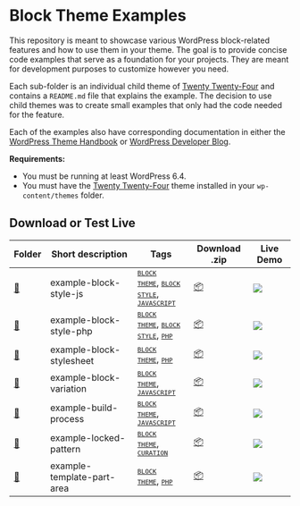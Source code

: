 # Block Theme Examples

This repository is meant to showcase various WordPress block-related features and how to use them in your theme. The goal is to provide concise code examples that serve as a foundation for your projects. They are meant for development purposes to customize however you need.

Each sub-folder is an individual child theme of [Twenty Twenty-Four](https://wordpress.org/themes/twentytwentyfour) and contains a `README.md` file that explains the example. The decision to use child themes was to create small examples that only had the code needed for the feature.

Each of the examples also have corresponding documentation in either the [WordPress Theme Handbook](https://developer.wordpress.org/themes) or [WordPress Developer Blog](https://developer.wordpress.org/news).

**Requirements:**

- You must be running at least WordPress 6.4.
- You must have the [Twenty Twenty-Four](https://wordpress.org/themes/twentytwentyfour) theme installed in your `wp-content/themes` folder.

## Download or Test Live

<!-- Please, do not remove these @TABLE EXAMPLES BEGIN and @TABLE EXAMPLES END comments or modify the table inside. This table is automatically generated from the data at data/examples.json and data/tags.json -->
<!-- @TABLE EXAMPLES BEGIN -->
| Folder                                                                                              | Short description          | Tags                                                                                                                                                                                                                                                                                                                                                                                                                                                     | Download .zip                                                                                                           | Live Demo                                                                                                                                                                                                                                                                                                                                                                                                                                                                                                                                                                                                                                                                                                                                                                                                                     |
| --------------------------------------------------------------------------------------------------- | -------------------------- | -------------------------------------------------------------------------------------------------------------------------------------------------------------------------------------------------------------------------------------------------------------------------------------------------------------------------------------------------------------------------------------------------------------------------------------------------------- | ----------------------------------------------------------------------------------------------------------------------- | ----------------------------------------------------------------------------------------------------------------------------------------------------------------------------------------------------------------------------------------------------------------------------------------------------------------------------------------------------------------------------------------------------------------------------------------------------------------------------------------------------------------------------------------------------------------------------------------------------------------------------------------------------------------------------------------------------------------------------------------------------------------------------------------------------------------------------- |
| [📁](https://github.com/wptrainingteam/block-theme-examples/tree/master/example-block-style-js)     | example-block-style-js     | <small><code><a target="_blank" href="https://github.com/wptrainingteam/block-theme-examples/wiki/Tags#block-theme">BLOCK THEME</a></code></small>, <small><code><a target="_blank" href="https://github.com/wptrainingteam/block-theme-examples/wiki/Tags#block-style">BLOCK STYLE</a></code></small>, <small><code><a target="_blank" href="https://github.com/wptrainingteam/block-theme-examples/wiki/Tags#javascript">JAVASCRIPT</a></code></small> | [📦](https://raw.githubusercontent.com/wptrainingteam/block-theme-examples/master/_zips/example-block-style-js.zip)     | [![](https://raw.githubusercontent.com/wptrainingteam/block-theme-examples/master/_assets/icon-wp.svg)](https://playground.wordpress.net/?blueprint-url=https://raw.githubusercontent.com/wptrainingteam/block-theme-examples/master/example-block-style-js/_playground/blueprint.json)                                                                                                                                                                                                                                                                                                                                                                                                                                                                                                                                       |
| [📁](https://github.com/wptrainingteam/block-theme-examples/tree/master/example-block-style-php)    | example-block-style-php    | <small><code><a target="_blank" href="https://github.com/wptrainingteam/block-theme-examples/wiki/Tags#block-theme">BLOCK THEME</a></code></small>, <small><code><a target="_blank" href="https://github.com/wptrainingteam/block-theme-examples/wiki/Tags#block-style">BLOCK STYLE</a></code></small>, <small><code><a target="_blank" href="https://github.com/wptrainingteam/block-theme-examples/wiki/Tags#php">PHP</a></code></small>               | [📦](https://raw.githubusercontent.com/wptrainingteam/block-theme-examples/master/_zips/example-block-style-php.zip)    | [![](https://raw.githubusercontent.com/wptrainingteam/block-theme-examples/master/_assets/icon-wp.svg)](https://playground.wordpress.net/#{%22$schema%22:%22https://playground.wordpress.net/blueprint-schema.json%22,%22landingPage%22:%22/wp-admin/themes.php%22,%22preferredVersions%22:{%22php%22:%228.0%22,%22wp%22:%22latest%22},%22steps%22:[{%22step%22:%22installTheme%22,%22themeZipFile%22:{%22resource%22:%22wordpress.org/themes%22,%22slug%22:%22twentytwentyfour%22}},{%22step%22:%22installTheme%22,%22themeZipFile%22:{%22resource%22:%22url%22,%22url%22:%22https://raw.githubusercontent.com/wptrainingteam/block-theme-examples/master/_zips/example-block-style-php.zip%22},%22options%22:{%22activate%22:true}},{%22step%22:%22login%22,%22username%22:%22admin%22,%22password%22:%22password%22}]})    |
| [📁](https://github.com/wptrainingteam/block-theme-examples/tree/master/example-block-stylesheet)   | example-block-stylesheet   | <small><code><a target="_blank" href="https://github.com/wptrainingteam/block-theme-examples/wiki/Tags#block-theme">BLOCK THEME</a></code></small>, <small><code><a target="_blank" href="https://github.com/wptrainingteam/block-theme-examples/wiki/Tags#php">PHP</a></code></small>                                                                                                                                                                   | [📦](https://raw.githubusercontent.com/wptrainingteam/block-theme-examples/master/_zips/example-block-stylesheet.zip)   | [![](https://raw.githubusercontent.com/wptrainingteam/block-theme-examples/master/_assets/icon-wp.svg)](https://playground.wordpress.net/#{%22$schema%22:%22https://playground.wordpress.net/blueprint-schema.json%22,%22landingPage%22:%22/wp-admin/themes.php%22,%22preferredVersions%22:{%22php%22:%228.0%22,%22wp%22:%22latest%22},%22steps%22:[{%22step%22:%22installTheme%22,%22themeZipFile%22:{%22resource%22:%22wordpress.org/themes%22,%22slug%22:%22twentytwentyfour%22}},{%22step%22:%22installTheme%22,%22themeZipFile%22:{%22resource%22:%22url%22,%22url%22:%22https://raw.githubusercontent.com/wptrainingteam/block-theme-examples/master/_zips/example-block-stylesheet.zip%22},%22options%22:{%22activate%22:true}},{%22step%22:%22login%22,%22username%22:%22admin%22,%22password%22:%22password%22}]})   |
| [📁](https://github.com/wptrainingteam/block-theme-examples/tree/master/example-block-variation)    | example-block-variation    | <small><code><a target="_blank" href="https://github.com/wptrainingteam/block-theme-examples/wiki/Tags#block-theme">BLOCK THEME</a></code></small>, <small><code><a target="_blank" href="https://github.com/wptrainingteam/block-theme-examples/wiki/Tags#javascript">JAVASCRIPT</a></code></small>                                                                                                                                                     | [📦](https://raw.githubusercontent.com/wptrainingteam/block-theme-examples/master/_zips/example-block-variation.zip)    | [![](https://raw.githubusercontent.com/wptrainingteam/block-theme-examples/master/_assets/icon-wp.svg)](https://playground.wordpress.net/#{%22$schema%22:%22https://playground.wordpress.net/blueprint-schema.json%22,%22landingPage%22:%22/wp-admin/themes.php%22,%22preferredVersions%22:{%22php%22:%228.0%22,%22wp%22:%22latest%22},%22steps%22:[{%22step%22:%22installTheme%22,%22themeZipFile%22:{%22resource%22:%22wordpress.org/themes%22,%22slug%22:%22twentytwentyfour%22}},{%22step%22:%22installTheme%22,%22themeZipFile%22:{%22resource%22:%22url%22,%22url%22:%22https://raw.githubusercontent.com/wptrainingteam/block-theme-examples/master/_zips/example-block-variation.zip%22},%22options%22:{%22activate%22:true}},{%22step%22:%22login%22,%22username%22:%22admin%22,%22password%22:%22password%22}]})    |
| [📁](https://github.com/wptrainingteam/block-theme-examples/tree/master/example-build-process)      | example-build-process      | <small><code><a target="_blank" href="https://github.com/wptrainingteam/block-theme-examples/wiki/Tags#block-theme">BLOCK THEME</a></code></small>, <small><code><a target="_blank" href="https://github.com/wptrainingteam/block-theme-examples/wiki/Tags#javascript">JAVASCRIPT</a></code></small>                                                                                                                                                     | [📦](https://raw.githubusercontent.com/wptrainingteam/block-theme-examples/master/_zips/example-build-process.zip)      | [![](https://raw.githubusercontent.com/wptrainingteam/block-theme-examples/master/_assets/icon-wp.svg)](https://playground.wordpress.net/#{%22$schema%22:%22https://playground.wordpress.net/blueprint-schema.json%22,%22landingPage%22:%22/wp-admin/themes.php%22,%22preferredVersions%22:{%22php%22:%228.0%22,%22wp%22:%22latest%22},%22steps%22:[{%22step%22:%22installTheme%22,%22themeZipFile%22:{%22resource%22:%22wordpress.org/themes%22,%22slug%22:%22twentytwentyfour%22}},{%22step%22:%22installTheme%22,%22themeZipFile%22:{%22resource%22:%22url%22,%22url%22:%22https://raw.githubusercontent.com/wptrainingteam/block-theme-examples/master/_zips/example-build-process.zip%22},%22options%22:{%22activate%22:true}},{%22step%22:%22login%22,%22username%22:%22admin%22,%22password%22:%22password%22}]})      |
| [📁](https://github.com/wptrainingteam/block-theme-examples/tree/master/example-locked-pattern)     | example-locked-pattern     | <small><code><a target="_blank" href="https://github.com/wptrainingteam/block-theme-examples/wiki/Tags#block-theme">BLOCK THEME</a></code></small>, <small><code><a target="_blank" href="https://github.com/wptrainingteam/block-theme-examples/wiki/Tags#curation">CURATION</a></code></small>                                                                                                                                                         | [📦](https://raw.githubusercontent.com/wptrainingteam/block-theme-examples/master/_zips/example-locked-pattern.zip)     | [![](https://raw.githubusercontent.com/wptrainingteam/block-theme-examples/master/_assets/icon-wp.svg)](https://playground.wordpress.net/#{%22$schema%22:%22https://playground.wordpress.net/blueprint-schema.json%22,%22landingPage%22:%22/wp-admin/themes.php%22,%22preferredVersions%22:{%22php%22:%228.0%22,%22wp%22:%22latest%22},%22steps%22:[{%22step%22:%22installTheme%22,%22themeZipFile%22:{%22resource%22:%22wordpress.org/themes%22,%22slug%22:%22twentytwentyfour%22}},{%22step%22:%22installTheme%22,%22themeZipFile%22:{%22resource%22:%22url%22,%22url%22:%22https://raw.githubusercontent.com/wptrainingteam/block-theme-examples/master/_zips/example-locked-pattern.zip%22},%22options%22:{%22activate%22:true}},{%22step%22:%22login%22,%22username%22:%22admin%22,%22password%22:%22password%22}]})     |
| [📁](https://github.com/wptrainingteam/block-theme-examples/tree/master/example-template-part-area) | example-template-part-area | <small><code><a target="_blank" href="https://github.com/wptrainingteam/block-theme-examples/wiki/Tags#block-theme">BLOCK THEME</a></code></small>, <small><code><a target="_blank" href="https://github.com/wptrainingteam/block-theme-examples/wiki/Tags#php">PHP</a></code></small>                                                                                                                                                                   | [📦](https://raw.githubusercontent.com/wptrainingteam/block-theme-examples/master/_zips/example-template-part-area.zip) | [![](https://raw.githubusercontent.com/wptrainingteam/block-theme-examples/master/_assets/icon-wp.svg)](https://playground.wordpress.net/#{%22$schema%22:%22https://playground.wordpress.net/blueprint-schema.json%22,%22landingPage%22:%22/wp-admin/themes.php%22,%22preferredVersions%22:{%22php%22:%228.0%22,%22wp%22:%22latest%22},%22steps%22:[{%22step%22:%22installTheme%22,%22themeZipFile%22:{%22resource%22:%22wordpress.org/themes%22,%22slug%22:%22twentytwentyfour%22}},{%22step%22:%22installTheme%22,%22themeZipFile%22:{%22resource%22:%22url%22,%22url%22:%22https://raw.githubusercontent.com/wptrainingteam/block-theme-examples/master/_zips/example-template-part-area.zip%22},%22options%22:{%22activate%22:true}},{%22step%22:%22login%22,%22username%22:%22admin%22,%22password%22:%22password%22}]}) |
<!-- @TABLE EXAMPLES END -->
